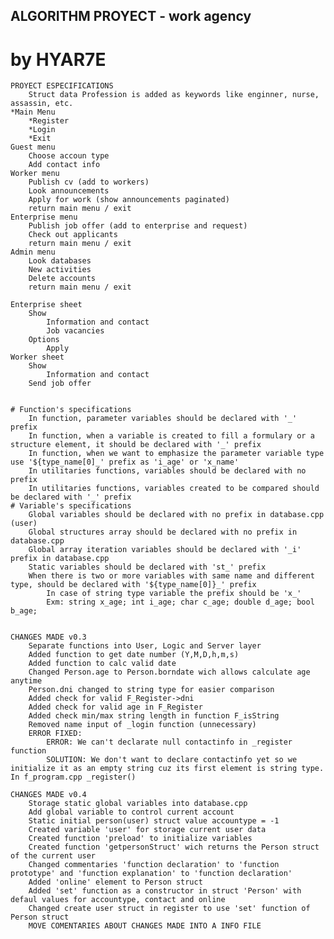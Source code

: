 ## ALGORITHM PROYECT - work agency
# by HYAR7E

    PROYECT ESPECIFICATIONS
        Struct data Profession is added as keywords like enginner, nurse, assassin, etc.
    *Main Menu
        *Register
        *Login
        *Exit
    Guest menu
        Choose accoun type
        Add contact info
    Worker menu
        Publish cv (add to workers)
        Look announcements
        Apply for work (show announcements paginated)
        return main menu / exit
    Enterprise menu
        Publish job offer (add to enterprise and request)
        Check out applicants
        return main menu / exit
    Admin menu
        Look databases
        New activities
        Delete accounts
        return main menu / exit

    Enterprise sheet
        Show
            Information and contact
            Job vacancies
        Options
            Apply
    Worker sheet
        Show
            Information and contact
        Send job offer


    # Function's specifications
        In function, parameter variables should be declared with '_' prefix
        In function, when a variable is created to fill a formulary or a structure element, it should be declared with '_' prefix
        In function, when we want to emphasize the parameter variable type use '${type_name[0]_' prefix as 'i_age' or 'x_name'
        In utilitaries functions, variables should be declared with no prefix
        In utilitaries functions, variables created to be compared should be declared with '_' prefix
    # Variable's specifications
        Global variables should be declared with no prefix in database.cpp (user)
        Global structures array should be declared with no prefix in database.cpp
        Global array iteration variables should be declared with '_i' prefix in database.cpp
        Static variables should be declared with 'st_' prefix
        When there is two or more variables with same name and different type, should be declared with '${type_name[0]}_' prefix
            In case of string type variable the prefix should be 'x_'
            Exm: string x_age; int i_age; char c_age; double d_age; bool b_age;


    CHANGES MADE v0.3
        Separate functions into User, Logic and Server layer
        Added function to get date number (Y,M,D,h,m,s)
        Added function to calc valid date
        Changed Person.age to Person.borndate wich allows calculate age anytime
        Person.dni changed to string type for easier comparison
        Added check for valid F_Register->dni
        Added check for valid age in F_Register
        Added check min/max string length in function F_isString
        Removed name input of _login function (unnecessary)
        ERROR FIXED:
            ERROR: We can't declarate null contactinfo in _register function
            SOLUTION: We don't want to declare contactinfo yet so we initialize it as an empty string cuz its first element is string type. In f_program.cpp _register()

    CHANGES MADE v0.4
        Storage static global variables into database.cpp
        Add global variable to control current account
        Static initial person(user) struct value accountype = -1
        Created variable 'user' for storage current user data
        Created function 'preload' to initialize variables
        Created function 'getpersonStruct' wich returns the Person struct of the current user
        Changed commentaries 'function declaration' to 'function prototype' and 'function explanation' to 'function declaration'
        Added 'online' element to Person struct
        Added 'set' function as a constructor in struct 'Person' with defaul values for accountype, contact and online
        Changed create user struct in register to use 'set' function of Person struct
        MOVE COMENTARIES ABOUT CHANGES MADE INTO A INFO FILE




